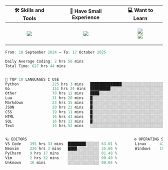 <table align="center">
    <thead>
        <tr>
            <!-- <th>📊 My Coding Stats</th> -->
            <th>🛠 Skills and Tools</th>
            <th>🍼 Have Small Experience</th>
            <th>💻 Want to Learn</th>
        </tr>
    </thead>
    <tbody>
        <tr>
            <!-- <td> -->
            <!--   <p align="center"> -->
            <!--     <img src="https://wakatime.com/share/@45c37f30-78f2-4b42-863d-611feedbfacb/c2c6600d-b2f3-4ab1-a91c-e97e023d2a30.svg" alt="Coding Stats"> -->
            <!--   </p> -->
            <!-- </td> -->
            <td>
                <p align="center">
                    <img src="https://skillicons.dev/icons?i=go,python,postgres,git,kafka,redis,docker,linux,arch,neovim&perline=5">
                </p>
            </td>
            <td>
                <p align="center">
                    <img src="https://skillicons.dev/icons?i=html,css,md,bash&perline=2"></br>
                </p>
            </td>
            <td>
                <p align="center">
                    <img src="https://skillicons.dev/icons?i=kubernetes,grafana,rabbitmq,htmx,rust&perline=45"></br>
                    <img src="https://skillicons.dev/icons?i=ts,solidity,lua,raspberrypi,fastapi&perline=5">
                </p>
            </td>
        </tr>
    </tbody>
</table>

<!--START_SECTION:waka-->

```go
From: 18 September 2024 — To: 17 October 2025

Daily Average Coding: 2 hrs 56 mins
Total Time: 627 hrs 44 mins


🤖 TOP 10 LANGUAGES I USE
Python               225 hrs 3 mins   ██████████████░░░░░░░░░░░░░░░░░░░░░░░░░░ 35.85 %
Go                   151 hrs 24 mins  █████████░░░░░░░░░░░░░░░░░░░░░░░░░░░░░░░ 24.12 %
Other                70 hrs 12 mins   ████░░░░░░░░░░░░░░░░░░░░░░░░░░░░░░░░░░░░ 11.18 %
Lua                  31 hrs 20 mins   █░░░░░░░░░░░░░░░░░░░░░░░░░░░░░░░░░░░░░░░ 04.99 %
Markdown             23 hrs 15 mins   █░░░░░░░░░░░░░░░░░░░░░░░░░░░░░░░░░░░░░░░ 03.70 %
JSON                 20 hrs 22 mins   █░░░░░░░░░░░░░░░░░░░░░░░░░░░░░░░░░░░░░░░ 03.25 %
CSS                  19 hrs 11 mins   █░░░░░░░░░░░░░░░░░░░░░░░░░░░░░░░░░░░░░░░ 03.06 %
HTML                 16 hrs 43 mins   █░░░░░░░░░░░░░░░░░░░░░░░░░░░░░░░░░░░░░░░ 02.67 %
SQL                  16 hrs 12 mins   █░░░░░░░░░░░░░░░░░░░░░░░░░░░░░░░░░░░░░░░ 02.58 %
Text                 13 hrs 52 mins   ░░░░░░░░░░░░░░░░░░░░░░░░░░░░░░░░░░░░░░░░ 02.21 %


🪐 EDITORS                                                ⚙️ OPERATING SYSTEMS
VS Code    395 hrs 33 mins  ████████░░░░░░ 63.01 %        Linux      437 hrs 4 mins   █████████░░░░░ 69.63 %
Neovim     220 hrs 3 mins   ████░░░░░░░░░░ 35.06 %        Windows    190 hrs 39 mins  ████░░░░░░░░░░ 30.37 %
PyCharm    9 hrs 17 mins    ░░░░░░░░░░░░░░ 01.48 %        
Vim        2 hrs 32 mins    ░░░░░░░░░░░░░░ 00.40 %        
Unknown    16 mins          ░░░░░░░░░░░░░░ 00.04 %        
```

<!--END_SECTION:waka-->

<!--
<table align="center">
  <thead>
    <tr>
      <th>📊 My Coding Stats</th>
   </tr>
  </thead>
  <tbody>
    <tr>
      <td>
        <p align="center">
          <img src="https://wakatime.com/share/@45c37f30-78f2-4b42-863d-611feedbfacb/c2c6600d-b2f3-4ab1-a91c-e97e023d2a30.svg" alt="Coding Stats">
        </p>
      </td>
    </tr>
  </tbody>
</table>
-->
